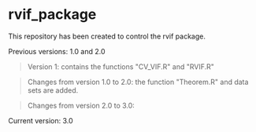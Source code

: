 # rvif_package

This repository has been created to control the rvif package.

Previous versions: 1.0 and 2.0

> Version 1: contains the functions "CV_VIF.R" and "RVIF.R"

> Changes from version 1.0 to 2.0: the function "Theorem.R" and data sets are added.

> Changes from version 2.0 to 3.0:

Current version: 3.0
